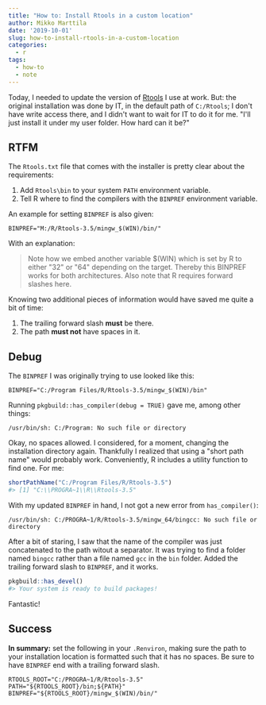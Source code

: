 ```yaml
---
title: "How to: Install Rtools in a custom location"
author: Mikko Marttila
date: '2019-10-01'
slug: how-to-install-rtools-in-a-custom-location
categories:
  - r
tags:
  - how-to
  - note
---
```


Today, I needed to update the version of [Rtools](https://cran.r-project.org/bin/windows/Rtools/) I use at work. But: the original installation was done by IT, in the default path of `C:/Rtools`; I don't have write access there, and I didn't want to wait for IT to do it for me. "I'll just install it under my user folder. How hard can it be?"

## RTFM

The `Rtools.txt` file that comes with the installer is pretty clear about the requirements:

1. Add `Rtools\bin` to your system `PATH` environment variable.
2. Tell R where to find the compilers with the `BINPREF` environment variable.

An example for setting `BINPREF` is also given:

```
BINPREF="M:/R/Rtools-3.5/mingw_$(WIN)/bin/"
```

With an explanation:

> Note how we embed another variable $(WIN) which is set by R to either "32" or "64" depending on the target. Thereby this BINPREF works for both architectures. Also note that R requires forward slashes here.

Knowing two additional pieces of information would have saved me quite a bit of time:

1. The trailing forward slash **must** be there.
2. The path **must not** have spaces in it.

## Debug

The `BINPREF` I was originally trying to use looked like this:

```
BINPREF="C:/Program Files/R/Rtools-3.5/mingw_$(WIN)/bin"
```

Running `pkgbuild::has_compiler(debug = TRUE)` gave me, among other things:

```
/usr/bin/sh: C:/Program: No such file or directory
```

Okay, no spaces allowed. I considered, for a moment, changing the installation directory again. Thankfully I realized that using a "short path name" would probably work. Conveniently, R includes a utility function to find one. For me:

``` r
shortPathName("C:/Program Files/R/Rtools-3.5")
#> [1] "C:\\PROGRA~1\\R\\Rtools-3.5"
```

With my updated `BINPREF` in hand, I not got a new error from `has_compiler()`:

```
/usr/bin/sh: C:/PROGRA~1/R/Rtools-3.5/mingw_64/bingcc: No such file or directory
```

After a bit of staring, I saw that the name of the compiler was just concatenated to the path witout a separator. It was trying to find a folder named `bingcc` rather than a file named `gcc` in the `bin` folder. Added the trailing forward slash to `BINPREF`, and it works.

``` r
pkgbuild::has_devel()
#> Your system is ready to build packages!
```

Fantastic!

## Success

**In summary:** set the following in your `.Renviron`, making sure the path to your installation location is formatted such that it has no spaces. Be sure to have `BINPREF` end with a trailing forward slash.

```
RTOOLS_ROOT="C:/PROGRA~1/R/Rtools-3.5"
PATH="${RTOOLS_ROOT}/bin;${PATH}"
BINPREF="${RTOOLS_ROOT}/mingw_$(WIN)/bin/"
```
